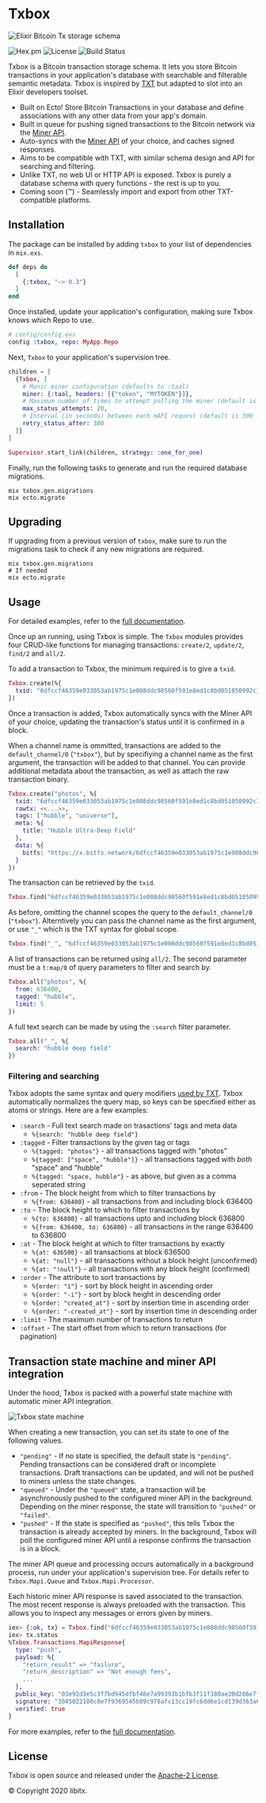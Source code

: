 # Txbox

![Elixir Bitcoin Tx storage schema](https://github.com/libitx/txbox/raw/master/media/poster.png)

![Hex.pm](https://img.shields.io/hexpm/v/txbox?color=informational)
![License](https://img.shields.io/github/license/libitx/txbox?color=informational)
![Build Status](https://img.shields.io/github/workflow/status/libitx/txbox/Elixir%20CI)

Txbox is a Bitcoin transaction storage schema. It lets you store Bitcoin transactions in your application's database with searchable and filterable semantic metadata. Txbox is inspired by [TXT](https://txt.network/) but adapted to slot into an Elixir developers toolset.

* Built on Ecto! Store Bitcoin Transactions in your database and define associations with any other data from your app's domain.
* Built in queue for pushing signed transactions to the Bitcoin network via the [Miner API](https://github.com/bitcoin-sv/merchantapi-reference).
* Auto-syncs with the [Miner API](https://github.com/bitcoin-sv/merchantapi-reference) of your choice, and caches signed responses.
* Aims to be compatible with TXT, with similar schema design and API for searching and filtering.
* Unlike TXT, no web UI or HTTP API is exposed. Txbox is purely a database schema with query functions - the rest is up to you.
* Coming soon (™) - Seamlessly import and export from other TXT-compatible platforms.

## Installation

The package can be installed by adding `txbox` to your list of dependencies in `mix.exs`.


```elixir
def deps do
  [
    {:txbox, "~> 0.3"}
  ]
end
```

Once installed, update your application's configuration, making sure Txbox knows which Repo to use.

```elixir
# config/config.exs
config :txbox, repo: MyApp.Repo
```      

Next, `Txbox` to your application's supervision tree.

```elixir
children = [
  {Txbox, [
    # Manic miner configuration (defaults to :taal)
    miner: {:taal, headers: [{"token", "MYTOKEN"}]},
    # Maximum number of times to attempt polling the miner (default is 20)
    max_status_attempts: 20,
    # Interval (in seconds) between each mAPI request (default is 300 - 5 minutes)
    retry_status_after: 300
  ]}
]

Supervisor.start_link(children, strategy: :one_for_one)
```

Finally, run the following tasks to generate and run the required database migrations.

```console
mix txbox.gen.migrations
mix ecto.migrate
```

## Upgrading

If upgrading from a previous version of `txbox`, make sure to run the migrations
task to check if any new migrations are required.

```console
mix txbox.gen.migrations
# If needed
mix ecto.migrate
```

## Usage

For detailed examples, refer to the [full documentation](https://hexdocs.pm/txbox).

Once up an running, using Txbox is simple. The `Txbox` modules provides four CRUD-like functions for managing transactions: `create/2`, `update/2`, `find/2` and `all/2`.

To add a transaction to Txbox, the minimum required is to give a `txid`.

```elixir
Txbox.create(%{
  txid: "6dfccf46359e033053ab1975c1e008ddc98560f591e8ed1c8bd051050992c110"
})
```

Once a transaction is added, Txbox automatically syncs with the Miner API of your choice, updating the transaction's status until it is confirmed in a block.

When a channel name is ommitted, transactions are added to the `default_channel/0` (`"txbox"`), but by specifiying a channel name as the first argument, the transaction will be added to that channel. You can provide additional metadata about the transaction, as well as attach the raw transaction binary.

```elixir
Txbox.create("photos", %{
  txid: "6dfccf46359e033053ab1975c1e008ddc98560f591e8ed1c8bd051050992c110",
  rawtx: <<...>>,
  tags: ["hubble", "universe"],
  meta: %{
    title: "Hubble Ultra-Deep Field"
  },
  data: %{
    bitfs: "https://x.bitfs.network/6dfccf46359e033053ab1975c1e008ddc98560f591e8ed1c8bd051050992c110.out.0.3"
  }
})
```

The transaction can be retrieved by the `txid`.

```elixir
Txbox.find("6dfccf46359e033053ab1975c1e008ddc98560f591e8ed1c8bd051050992c110")
```

As before, omitting the channel scopes the query to the `default_channel/0` (`"txbox"`). Alterntively you can pass the channel name as the first argument, or use `"_"` which is the TXT syntax for global scope.

```elixir
Txbox.find("_", "6dfccf46359e033053ab1975c1e008ddc98560f591e8ed1c8bd051050992c110")
```

A list of transactions can be returned using `all/2`. The second parameter must be a `t:map/0` of query parameters to filter and search by.

```elixir
Txbox.all("photos", %{
  from: 636400,
  tagged: "hubble",
  limit: 5
})
```

A full text search can be made by using the `:search` filter parameter.

```elixir
Txbox.all("_", %{
  search: "hubble deep field"
})
```

### Filtering and searching

Txbox adopts the same syntax and query modifiers [used by TXT](https://txt.network/#/?id=c-queries). Txbox automatically normalizes the query map, so keys can be specifiied either as atoms or strings. Here are a few examples:

* `:search` - Full text search made on trasactions' tags and meta data
  * `%{search: "hubble deep field"}`
* `:tagged` - Filter transactions by the given tag or tags
  * `%{tagged: "photos"}` - all transactions tagged with "photos"
  * `%{tagged: ["space", "hubble"]}` - all transactions tagged with *both* "space" and "hubble"
  * `%{tagged: "space, hubble"}` - as above, but given as a comma seperated string
* `:from` - The block height from which to filter transactions by
  * `%{from: 636400}` - all transactions from and including block 636400
* `:to` - The block height to which to filter transactions by
  * `%{to: 636800}` - all transactions upto and including block 636800
  * `%{from: 636400, to: 636800}` - all transactions in the range 636400 to 636800
* `:at` - The block height at which to filter transactions by exactly
  * `%{at: 636500}` - all transactions at block 636500
  * `%{at: "null"}` - all transactions without a block height (unconfirmed)
  * `%{at: "!null"}` - all transactions with any block height (confirmed)
* `:order` - The attribute to sort transactions by
  * `%{order: "i"}` - sort by block height in ascending order
  * `%{order: "-i"}` - sort by block height in descending order
  * `%{order: "created_at"}` - sort by insertion time in ascending order
  * `%{order: "-created_at"}` - sort by insertion time in descending order
* `:limit` - The maximum number of transactions to return
* `:offset` - The start offset from which to return transactions (for pagination)


## Transaction state machine and miner API integration

Under the hood, Txbox is packed with a powerful state machine with automatic miner API integration.

![Txbox state machine](https://github.com/libitx/txbox/raw/master/media/state-machine.png)

When creating a new transaction, you can set its state to one of the following values.

* `"pending"` - If no state is specified, the default state is `"pending"`. Pending transactions can be considered draft or incomplete transactions. Draft transactions can be updated, and will not be pushed to miners unless the state changes.
* `"queued"` - Under the `"queued"` state, a transaction will be asynchronously pushed to the configured miner API in the background. Depending on the miner response, the state will transition to `"pushed"` or `"failed"`.
* `"pushed"` - If the state is specified as `"pushed"`, this tells Txbox the transaction is already accepted by miners. In the background, Txbox will poll the configured miner API until a response confirms the transaction is in a block.

The miner API queue and processing occurs automatically in a background process, run under your application's supervision tree. For details refer to `Txbox.Mapi.Queue` and `Txbox.Mapi.Processor`.

Each historic miner API response is saved associated to the transaction. The most recent response is always preloaded with the transaction. This allows you to inspect any messages or errors given by miners.

```elixir
iex> {:ok, tx} = Txbox.find("6dfccf46359e033053ab1975c1e008ddc98560f591e8ed1c8bd051050992c110")
iex> tx.status
%Txbox.Transactions.MapiResponse{
  type: "push",
  payload: %{
    "return_result" => "failure",
    "return_description" => "Not enough fees",
    ...
  },
  public_key: "03e92d3e5c3f7bd945dfbf48e7a99393b1bfb3f11f380ae30d286e7ff2aec5a270",
  signature: "3045022100c8e7f9369545b89c978afc13cc19fc6dd6e1cd139d363a6b808141e2c9fccd2e02202e12f4bf91d10bf7a45191e6fe77f50d7b5351dae7e0613fecc42f61a5736af8",
  verified: true
}
```

For more examples, refer to the [full documentation](https://hexdocs.pm/txbox).

## License

Txbox is open source and released under the [Apache-2 License](https://github.com/libitx/manic/blob/master/LICENSE.md).

© Copyright 2020 libitx.
